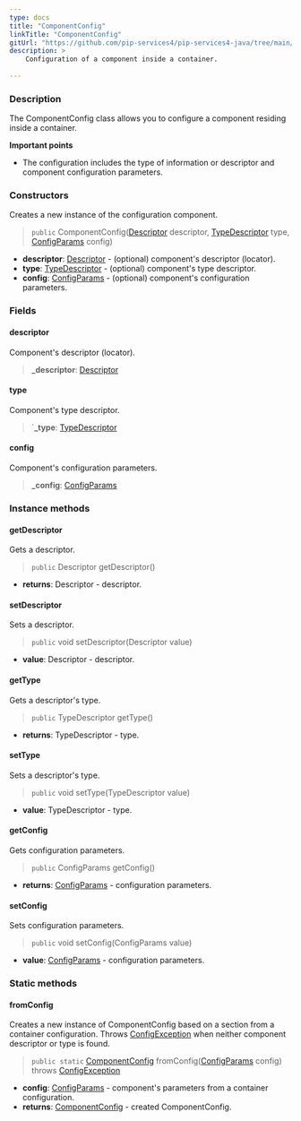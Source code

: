 ```yaml
---
type: docs
title: "ComponentConfig"
linkTitle: "ComponentConfig"
gitUrl: "https://github.com/pip-services4/pip-services4-java/tree/main/pip-services4-container-java"
description: >
    Configuration of a component inside a container.
   
---
```


### Description

The ComponentConfig class allows you to configure a component residing inside a container.

**Important points**

- The configuration includes the type of information or descriptor and component configuration parameters.

### Constructors
Creates a new instance of the configuration component.

> `public` ComponentConfig([Descriptor](../../../commons/refer/descriptor) descriptor, [TypeDescriptor](../../../commons/reflect/type_descriptor) type, [ConfigParams](../../../commons/config/config_params) config)

- **descriptor**: [Descriptor](../../../commons/refer/descriptor) - (optional) component's descriptor (locator).
- **type**: [TypeDescriptor](../../../commons/reflect/type_descriptor) - (optional) component's type descriptor.
- **config**: [ConfigParams](../../../commons/config/config_params) - (optional) component's configuration parameters.

### Fields

<span class="hide-title-link">

#### descriptor
Component's descriptor (locator).
> **_descriptor**: [Descriptor](../../../commons/refer/descriptor)

#### type
Component's type descriptor.
> `**_type**: [TypeDescriptor](../../../commons/reflect/type_descriptor)

#### config
Component's configuration parameters.
> **_config**: [ConfigParams](../../../commons/config/config_params)

</span>

### Instance methods

#### getDescriptor
Gets a descriptor.

> `public` Descriptor getDescriptor()

- **returns**: Descriptor - descriptor.

#### setDescriptor
Sets a descriptor.
> `public` void setDescriptor(Descriptor value)

- **value**: Descriptor - descriptor.

#### getType
Gets a descriptor's type.
> `public` TypeDescriptor getType()

- **returns**: TypeDescriptor - type.
####  setType
Sets a descriptor's type.
> `public` void setType(TypeDescriptor value)

- **value**: TypeDescriptor - type.

#### getConfig
Gets configuration parameters.
> `public` ConfigParams getConfig()

- **returns**: [ConfigParams](../../../commons/config/config_params) - configuration parameters.

####  setConfig
Sets configuration parameters.
> `public` void setConfig(ConfigParams value)

- **value**: [ConfigParams](../../../commons/config/config_params) - configuration parameters.

### Static methods

#### fromConfig
Creates a new instance of ComponentConfig based on a section from a container configuration.
Throws [ConfigException](../../../commons/errors/config_exception) when neither component descriptor or type is found.

> `public static` [ComponentConfig]() fromConfig([ConfigParams](../../../commons/config/config_params) config) throws [ConfigException](../../../commons/errors/config_exception)

- **config**: [ConfigParams](../../../commons/config/config_params) - component's parameters from a container configuration.
- **returns**: [ComponentConfig]() - created ComponentConfig.

